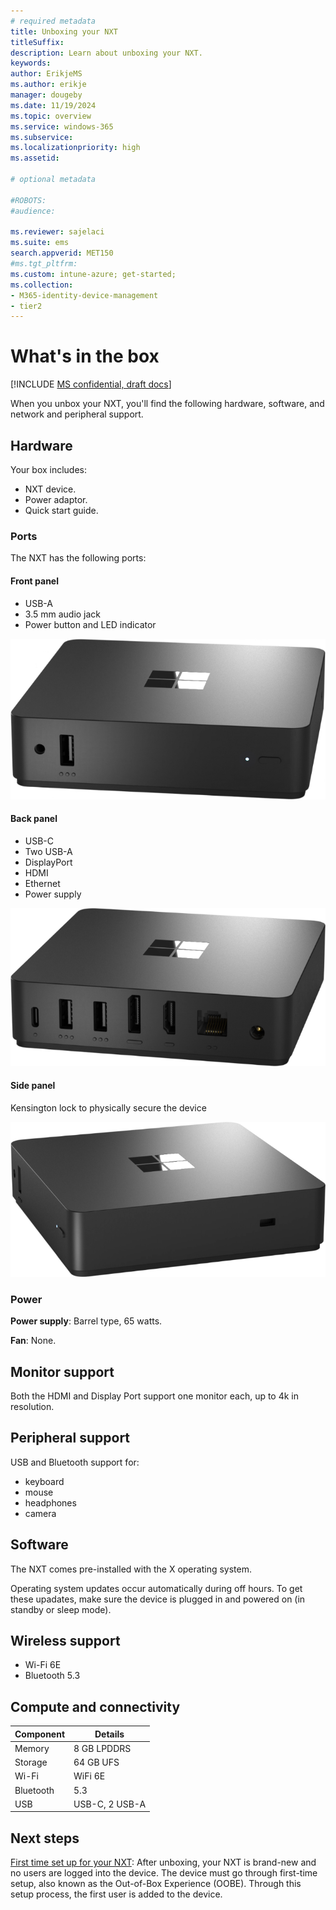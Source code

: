 ```yaml
---
# required metadata
title: Unboxing your NXT
titleSuffix:
description: Learn about unboxing your NXT.
keywords:
author: ErikjeMS  
ms.author: erikje
manager: dougeby
ms.date: 11/19/2024
ms.topic: overview
ms.service: windows-365
ms.subservice:
ms.localizationpriority: high
ms.assetid: 

# optional metadata

#ROBOTS:
#audience:

ms.reviewer: sajelaci
ms.suite: ems
search.appverid: MET150
#ms.tgt_pltfrm:
ms.custom: intune-azure; get-started;
ms.collection:
- M365-identity-device-management
- tier2
---
```


# What's in the box

[!INCLUDE [MS confidential, draft docs](../includes/draft-doc.md)]

When you unbox your NXT, you'll find the following hardware, software, and network and peripheral support.

## Hardware

Your box includes:

- NXT device.
- Power adaptor.
- Quick start guide.

### Ports

The NXT has the following ports:

#### Front panel

- USB-A
- 3.5 mm audio jack
- Power button and LED indicator

![Image of the NXT device front.](media/overview/device-front.png)

#### Back panel

- USB-C
- Two USB-A
- DisplayPort
- HDMI
- Ethernet
- Power supply

![Image of the NXT device back.](media/whats-in-the-box/device-back.png)

#### Side panel

Kensington lock to physically secure the device

![Image of the NXT side back.](media/whats-in-the-box/device-side.png)

### Power

**Power supply**: Barrel type, 65 watts.

**Fan**: None.

## Monitor support

Both the HDMI and Display Port support one monitor each, up to 4k in resolution.

## Peripheral support

USB and Bluetooth support for:

- keyboard
- mouse
- headphones
- camera

## Software

The NXT comes pre-installed with the X operating system.

Operating system updates occur automatically during off hours. To get these upadates, make sure the device is plugged in and powered on (in standby or sleep mode).

## Wireless support

- Wi-Fi 6E
- Bluetooth 5.3

## Compute and connectivity

| Component | Details |
| --- | --- |
| Memory | 8 GB LPDDRS |
| Storage | 64 GB UFS |
| Wi-Fi | WiFi 6E |
| Bluetooth | 5.3 |
| USB | USB-C, 2 USB-A |

<!-- ########################## -->
## Next steps

[First time set up for your NXT](setup.md): After unboxing, your NXT is brand-new and no users are logged into the device. The device must go through first-time setup, also known as the Out-of-Box Experience (OOBE). Through this setup process, the first user is added to the device.
